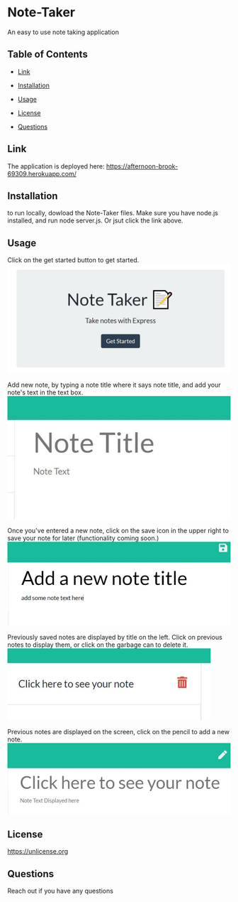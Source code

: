 # Note-Taker
An easy to use note taking application


## Table of Contents
  * [Link](#link)

  * [Installation](#installation)

  * [Usage](#usage)
  
  * [License](#license)
  
  * [Questions](#questions)

  ## Link 

  The application is deployed here: https://afternoon-brook-69309.herokuapp.com/

  ## Installation 
  to run locally, dowload the Note-Taker files.  Make sure you have node.js installed, and run node server.js.  Or jsut click the link above.

  ## Usage  
  Click on the get started button to get started.
  ![Get Started](public/assets/images/Capture1.JPG)

  Add new note, by typing a note title where it says note title, and add your note's text in the text box.
  ![Add a Note](public/assets/images/Capture2.JPG)
  
  Once you've entered a new note, click on the save icon in the upper right to save your note for later (functionality coming soon.)
  ![save a Note](public/assets/images/Capture3.JPG)

  Previously saved notes are displayed by title on the left. Click on previous notes to display them, or click on the garbage can to delete it.
  ![old note](public/assets/images/Capture4.JPG)

  Previous notes are displayed on the screen, click on the pencil to add a new note.
  ![old note](public/assets/images/Capture5.JPG)


  ## License 
  <https://unlicense.org>


  ## Questions
  Reach out if you have any questions




